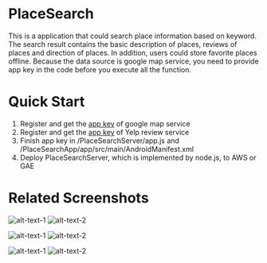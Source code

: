# PlaceSearch

This is a application that could search place information based on keyword. The search result contains the basic description of places, reviews of places and direction of places. In addition, users could store favorite places offline. Because the data source is google map service, you need to provide app key in the code before you execute all the function.

# Quick Start

1. Register and get the <a href="https://console.cloud.google.com/">app key</a> of google map service
2. Register and get the <a href="https://www.yelp.com/developers/v3/manage_app">app key</a> of Yelp review service
3. Finish app key in /PlaceSearchServer/app.js and /PlaceSearchApp/app/src/main/AndroidManifest.xml
4. Deploy PlaceSearchServer, which is implemented by node.js, to AWS or GAE

# Related Screenshots
![alt-text-1](https://github.com/JunGuoCS/PlaceSearch/blob/master/Images/StartPage.png "Start Page") ![alt-text-2](https://github.com/JunGuoCS/PlaceSearch/blob/master/Images/PlaceList.png "Place List")

![alt-text-1](https://github.com/JunGuoCS/PlaceSearch/raw/master/Images/PlaceInfo.png "Place Info") ![alt-text-2](https://github.com/JunGuoCS/PlaceSearch/raw/master/Images/PlacePhoto.png "Place Photo")

![alt-text-1](https://github.com/JunGuoCS/PlaceSearch/raw/master/Images/PlaceMapDirection.png "Place Map and Direction") ![alt-text-2](https://github.com/JunGuoCS/PlaceSearch/raw/master/Images/PlaceReviews.png "Place Reviews")


